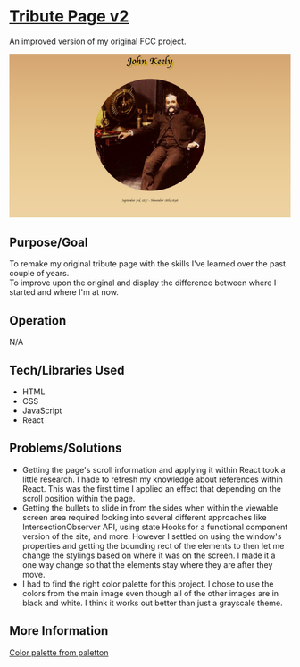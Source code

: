 # [Tribute Page v2](https://wmcooper2.com/tribute-page2)
An improved version of my original FCC project.

![Screenshot](screenshot.jpg)

## Purpose/Goal
To remake my original tribute page with the skills I've learned over the past couple of years.  
To improve upon the original and display the difference between where I started and where I'm at now.

## Operation
N/A

## Tech/Libraries Used
* HTML
* CSS
* JavaScript
* React

## Problems/Solutions
* Getting the page's scroll information and applying it within React took a little research. I hade to refresh my knowledge about references within React. This was the first time I applied an effect that depending on the scroll position within the page.
* Getting the bullets to slide in from the sides when within the viewable screen area required looking into several different approaches like IntersectionObserver API, using state Hooks for a functional component version of the site, and more. However I settled on using the window's properties and getting the bounding rect of the elements to then let me change the stylings based on where it was on the screen. I made it a one way change so that the elements stay where they are after they move.
* I had to find the right color palette for this project. I chose to use the colors from the main image even though all of the other images are in black and white. I think it works out better than just a grayscale theme.

## More Information
[Color palette from paletton](https://paletton.com/#uid=50Q0u0kt5i6k3qVoYnmzOedKr9-)
